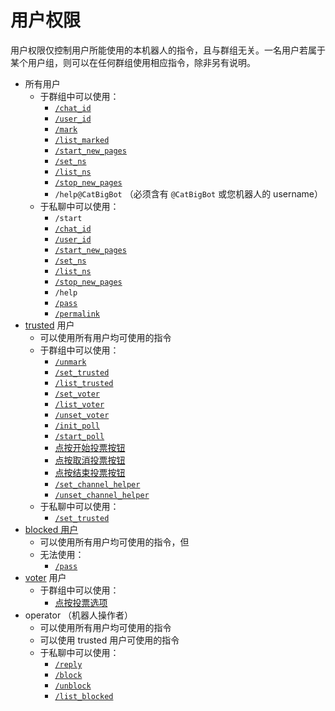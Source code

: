 # 用户权限

用户权限仅控制用户所能使用的本机器人的指令，且与群组无关。一名用户若属于某个用户组，则可以在任何群组使用相应指令，除非另有说明。

* 所有用户
    * 于群组中可以使用：
        * [`/chat_id`](../README.md '其他指令')
        * [`/user_id`](../README.md '其他指令')
        * [`/mark`](mark.md)
        * [`/list_marked`](mark.md)
        * [`/start_new_pages`](new_pages.md)
        * [`/set_ns`](new_pages.md)
        * [`/list_ns`](new_pages.md)
        * [`/stop_new_pages`](new_pages.md)
        * `/help@CatBigBot` （必须含有 `@CatBigBot` 或您机器人的 username）
    * 于私聊中可以使用：
        * `/start`
        * [`/chat_id`](../README.md '其他指令')
        * [`/user_id`](../README.md '其他指令')
        * [`/start_new_pages`](new_pages.md)
        * [`/set_ns`](new_pages.md)
        * [`/list_ns`](new_pages.md)
        * [`/stop_new_pages`](new_pages.md)
        * `/help`
        * [`/pass`](pm.md)
        * [`/permalink`](../README.md '其他指令')
* [trusted](trusted.md) 用户
    * 可以使用所有用户均可使用的指令
    * 于群组中可以使用：
        * [`/unmark`](mark.md)
        * [`/set_trusted`](trusted.md)
        * [`/list_trusted`](trusted.md)
        * [`/set_voter`](voter.md)
        * [`/list_voter`](voter.md)
        * [`/unset_voter`](voter.md)
        * [`/init_poll`](poll.md)
        * [`/start_poll`](poll.md)
        * [点按开始投票按钮](poll.md)
        * [点按取消投票按钮](poll.md)
        * [点按结束投票按钮](poll.md)
        * [`/set_channel_helper`](channel_helper.md)
        * [`/unset_channel_helper`](channel_helper.md)
    * 于私聊中可以使用：
        * [`/set_trusted`](trusted.md)
* [blocked 用户](pm.md)
    * 可以使用所有用户均可使用的指令，但
    * 无法使用：
        * [`/pass`](pm.md)
* [voter](voter.md) 用户
    * 于群组中可以使用：
        * [点按投票选项](poll.md)
* operator （机器人操作者）
    * 可以使用所有用户均可使用的指令
    * 可以使用 trusted 用户可使用的指令
    * 于私聊中可以使用：
        * [`/reply`](pm.md)
        * [`/block`](pm.md)
        * [`/unblock`](pm.md)
        * [`/list_blocked`](pm.md)
